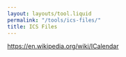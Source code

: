 ```yaml
---
layout: layouts/tool.liquid
permalink: "/tools/ics-files/"
title: ICS Files
---
```

https://en.wikipedia.org/wiki/ICalendar
